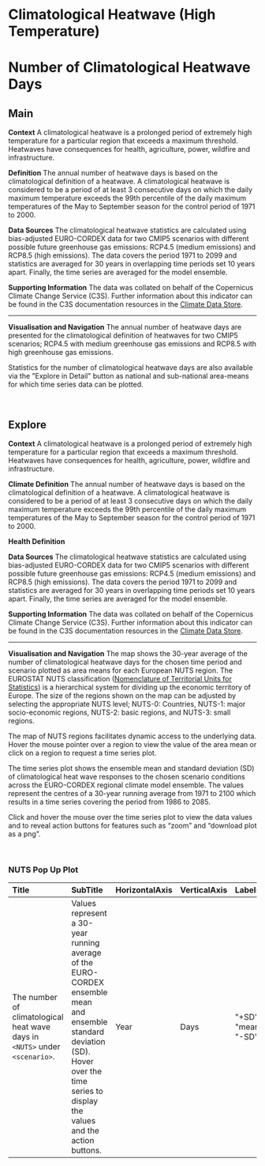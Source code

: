 
Climatological Heatwave (High Temperature)
==========================================

# Number of Climatological Heatwave Days

## Main


**Context**
A climatological heatwave is a prolonged period of extremely high temperature for a particular region that exceeds a maximum threshold.  Heatwaves have consequences for health, agriculture, power, wildfire and infrastructure. 

**Definition**
The annual number of heatwave days is based on the climatological definition of a heatwave. A climatological heatwave is considered to be a period of at least 3 consecutive days on which the daily maximum temperature exceeds the 99th percentile of the daily maximum temperatures of the May to September season for the control period of 1971 to 2000.

**Data Sources**
The climatological heatwave statistics are calculated using bias-adjusted EURO-CORDEX data for two CMIP5 scenarios with different possible future greenhouse gas emissions: RCP4.5 (medium emissions) and RCP8.5 (high emissions). The data covers the period 1971 to 2099 and statistics are averaged for 30 years in overlapping time periods set 10 years apart.  Finally, the time series are averaged for the model ensemble.

**Supporting Information**
The data was collated on behalf of the Copernicus Climate Change Service (C3S).  Further information about this indicator can be found in the C3S documentation resources in the [Climate Data Store](https://cds.climate.copernicus.eu/cdsapp#!/dataset/sis-heat-and-cold-spells?tab=overview).

***

**Visualisation and Navigation**
The annual number of heatwave days are presented for the climatological definition of heatwaves for two CMIP5 scenarios; RCP4.5 with medium greenhouse gas emissions and RCP8.5 with high greenhouse gas emissions.

Statistics for the number of climatological heatwave days are also available via the "Explore in Detail" button as national and sub-national area-means for which time series data can be plotted.

<br />  

## Explore


**Context**
A climatological heatwave is a prolonged period of extremely high temperature for a particular region that exceeds a maximum threshold.  Heatwaves have consequences for health, agriculture, power, wildfire and infrastructure. 

**Climate Definition**
The annual number of heatwave days is based on the climatological definition of a heatwave. A climatological heatwave is considered to be a period of at least 3 consecutive days on which the daily maximum temperature exceeds the 99th percentile of the daily maximum temperatures of the May to September season for the control period of 1971 to 2000.

**Health Definition**


**Data Sources**
The climatological heatwave statistics are calculated using bias-adjusted EURO-CORDEX data for two CMIP5 scenarios with different possible future greenhouse gas emissions: RCP4.5 (medium emissions) and RCP8.5 (high emissions). The data covers the period 1971 to 2099 and statistics are averaged for 30 years in overlapping time periods set 10 years apart.  Finally, the time series are averaged for the model ensemble.

**Supporting Information**
The data was collated on behalf of the Copernicus Climate Change Service (C3S).  Further information about this indicator can be found in the C3S documentation resources in the [Climate Data Store](https://cds.climate.copernicus.eu/cdsapp#!/dataset/sis-heat-and-cold-spells?tab=overview).

***

**Visualisation and Navigation**
The map shows the 30-year average of the number of climatological heatwave days for the chosen time period and scenario plotted as area means for each European NUTS region. The EUROSTAT NUTS classification ([Nomenclature of Territorial Units for Statistics](https://ec.europa.eu/eurostat/web/nuts/background)) is a hierarchical system for dividing up the economic territory of Europe. The size of the regions shown on the map can be adjusted by selecting the appropriate NUTS level; NUTS-0: Countries, NUTS-1: major socio-economic regions, NUTS-2: basic regions, and NUTS-3: small regions.

The map of NUTS regions facilitates dynamic access to the underlying data. Hover the mouse pointer over a region to view the value of the area mean or click on a region to request a time series plot.

The time series plot shows the ensemble mean and standard deviation (SD) of climatological heat wave responses to the chosen scenario conditions across the EURO-CORDEX regional climate model ensemble. The values represent the centres of a 30-year running average from 1971 to 2100 which results in a time series covering the period from 1986 to 2085.

Click and hover the mouse over the time series plot to view the data values and to reveal action buttons for features such as “zoom” and “download plot as a png”.

<br />  

### NUTS Pop Up Plot

|Title|SubTitle|HorizontalAxis|VerticalAxis|Labels|
| :--- | :--- | :--- | :--- | :--- |
|The number of climatological heat wave days in `<NUTS>` under `<scenario>`.|Values represent a 30-year running average of the EURO-CORDEX ensemble mean and ensemble standard deviation (SD). Hover over the time series to display the values and the action buttons.|Year|Days|"+SD", "mean", "-SD"|
